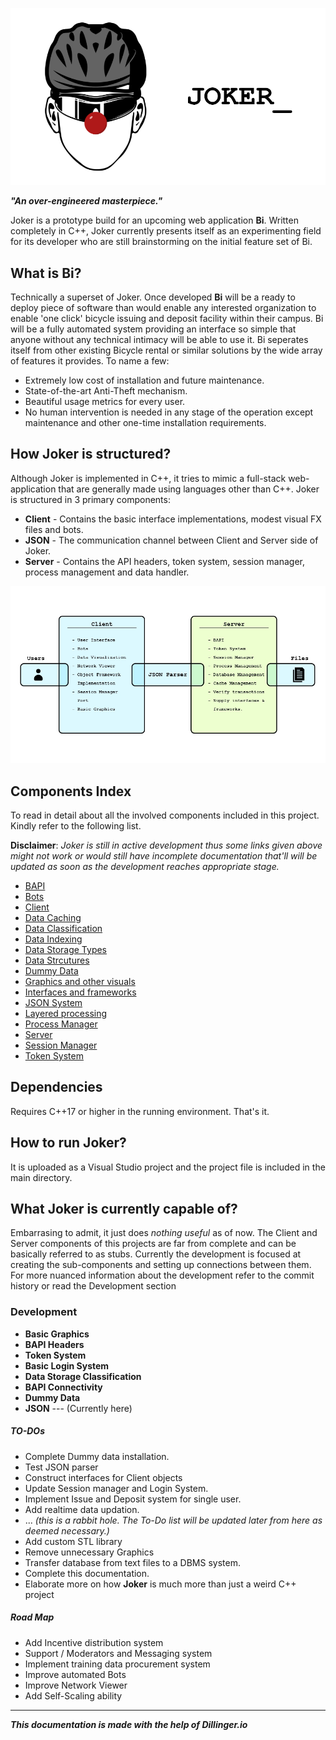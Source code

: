 ![Joker_Stinky_Illustration](docs/Joker_Stinky_Illustration_3.png)

***"An over-engineered masterpiece."***

Joker is a prototype build for an upcoming web application **Bi**. Written completely in C++, Joker currently presents itself as an experimenting field for its developer who are still brainstorming on the initial feature set of Bi.

## What is Bi?
Technically a superset of Joker. Once developed **Bi** will be a ready to deploy piece of software than would enable any interested organization to enable 'one click' bicycle issuing and deposit facility within their campus. Bi will be a fully automated system providing an interface so simple that anyone without any technical intimacy will be able to use it. Bi seperates itself from other existing Bicycle rental or similar solutions by the wide array of features it provides. To name a few:
  - Extremely low cost of installation and future maintenance.
  - State-of-the-art Anti-Theft mechanism.
  - Beautiful usage metrics for every user.
  - No human intervention is needed in any stage of the operation except maintenance and other one-time installation requirements.
 
## How Joker is structured?
Although Joker is implemented in C++, it tries to mimic a full-stack web-application that are generally made using languages other than C++. Joker is structured in 3 primary components:
- **Client** - Contains the basic interface implementations, modest visual FX files and bots.
- **JSON** - The communication channel between Client and Server side of Joker.
- **Server** - Contains the API headers, token system, session manager, process management and data handler.

![Joker Structure](docs/Basic_Joker_Structure.jpg)

## Components Index
To read in detail about all the involved components included in this project. Kindly refer to the following list.

**Disclaimer**: *Joker is still in active development thus some links given above might not work or would still have incomplete documentation that'll will be updated as soon as the development reaches appropriate stage.*
- [BAPI](include/readme.md)
- [Bots](src/client/sys/src/bots/readme.md)
- [Client]()
- [Data Caching]()
- [Data Classification]()
- [Data Indexing]()
- [Data Storage Types]()
- [Data Strcutures]()
- [Dummy Data]()
- [Graphics and other visuals]()
- [Interfaces and frameworks]()
- [JSON System]()
- [Layered processing]()
- [Process Manager]()
- [Server]()
- [Session Manager]()
- [Token System]()

## Dependencies
Requires C++17 or higher in the running environment. That's it.

## How to run Joker?
It is uploaded as a Visual Studio project and the project file is included in the main directory.

## What Joker is currently capable of?
Embarrasing to admit, it just does *nothing useful* as of now. The Client and Server components of this projects are far from complete and can be basically referred to as stubs. Currently the development is focused at creating the sub-components and setting up connections between them. For more nuanced information about the development refer to the commit history or read the Development section

### Development
- **Basic Graphics**
- **BAPI Headers**
- **Token System**
- **Basic Login System**
- **Data Storage Classification**
- **BAPI Connectivity**
- **Dummy Data**
- **JSON** --- (Currently here)

##### TO-DOs
 - Complete Dummy data installation.
 - Test JSON parser
 - Construct interfaces for Client objects
 - Update Session manager and Login System.
 - Implement Issue and Deposit system for single user.
 - Add realtime data updation.
 - ... *(this is a rabbit hole. The To-Do list will be updated later from here as deemed necessary.)*
 - Add custom STL library
 - Remove unnecessary Graphics
 - Transfer database from text files to a DBMS system.
 - Complete this documentation.
 - Elaborate more on how **Joker** is much more than just a weird C++ project
##### Road Map
- Add Incentive distribution system
- Support / Moderators and Messaging system
- Implement training data procurement system
- Improve automated Bots
- Improve Network Viewer
- Add Self-Scaling ability

---

   ***This documentation is made with the help of Dillinger.io***
